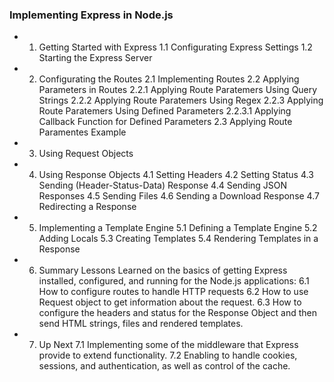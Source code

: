 ### Implementing Express in Node.js 

- 1. Getting Started with Express
	1.1 Configurating Express Settings
	1.2 Starting the Express Server
	
- 2. Configurating the Routes
	2.1 Implementing Routes
	2.2 Applying Parameters in Routes
		2.2.1 Applying Route Paratemers Using Query Strings
		2.2.2 Applying Route Paratemers Using Regex
		2.2.3 Applying Route Paratemers Using Defined Parameters
			2.2.3.1 Applying Callback Function for Defined Parameters
	2.3 Applying Route Paramentes Example		

- 3. Using Request Objects
	
- 4. Using Response Objects
	4.1 Setting Headers
	4.2 Setting Status
	4.3 Sending (Header-Status-Data) Response
	4.4 Sending JSON Responses
	4.5 Sending Files
	4.6 Sending a Download Response
	4.7 Redirecting a Response

- 5. Implementing a Template Engine
	5.1 Defining a Template Engine
	5.2 Adding Locals
	5.3 Creating Templates
	5.4 Rendering Templates in a Response

- 6. Summary
	Lessons Learned on the basics of getting Express installed, configured, and running for the Node.js applications:
	6.1 How to configure routes to handle HTTP requests
	6.2 How to use Request object to get information about the request.
	6.3 How to configure the headers and status for the Response Object and then send HTML strings, files and rendered templates.

- 7. Up Next
	7.1 Implementing some of the middleware that Express provide to extend functionality.
	7.2 Enabling to handle cookies, sessions, and authentication, as well as control of the cache.
